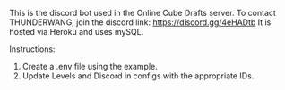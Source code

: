 This is the discord bot used in the Online Cube Drafts server.
To contact THUNDERWANG, join the discord link: https://discord.gg/4eHADtb
It is hosted via Heroku and uses mySQL.

Instructions:
1. Create a .env file using the example.
2. Update Levels and Discord in configs with the appropriate IDs.
